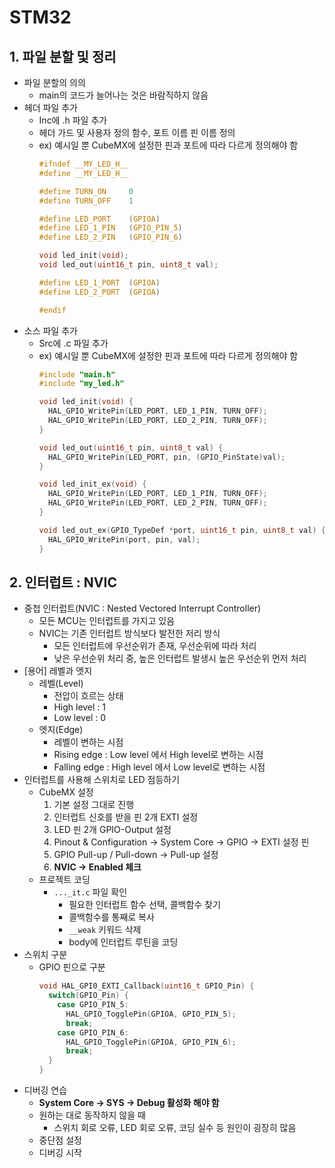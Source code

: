 # STM32
## 1. 파일 분할 및 정리
* 파일 분할의 의의
  * main의 코드가 늘어나는 것은 바람직하지 않음
* 헤더 파일 추가
  * Inc에 .h 파일 추가
  * 헤더 가드 및 사용자 정의 함수, 포트 이름 핀 이름 정의
  * ex) 예시일 뿐 CubeMX에 설정한 핀과 포트에 따라 다르게 정의해야 함
    ```c
    #ifndef __MY_LED_H__
    #define __MY_LED_H__

    #define TURN_ON     0
    #define TURN_OFF    1

    #define LED_PORT    (GPIOA)
    #define LED_1_PIN   (GPIO_PIN_5)
    #define LED_2_PIN   (GPIO_PIN_6)

    void led_init(void);
    void led_out(uint16_t pin, uint8_t val);

    #define LED_1_PORT  (GPIOA)
    #define LED_2_PORT  (GPIOA)

    #endif
    ```
* 소스 파일 추가
  * Src에 .c 파일 추가
  * ex) 예시일 뿐 CubeMX에 설정한 핀과 포트에 따라 다르게 정의해야 함
    ```c
    #include "main.h"
    #include "my_led.h"

    void led_init(void) {
      HAL_GPIO_WritePin(LED_PORT, LED_1_PIN, TURN_OFF);
      HAL_GPIO_WritePin(LED_PORT, LED_2_PIN, TURN_OFF);
    }

    void led_out(uint16_t pin, uint8_t val) {
      HAL_GPIO_WritePin(LED_PORT, pin, (GPIO_PinState)val);
    }

    void led_init_ex(void) {
      HAL_GPIO_WritePin(LED_PORT, LED_1_PIN, TURN_OFF);
      HAL_GPIO_WritePin(LED_PORT, LED_2_PIN, TURN_OFF);
    }

    void led_out_ex(GPIO_TypeDef *port, uint16_t pin, uint8_t val) {
      HAL_GPIO_WritePin(port, pin, val);
    }
    ```
## 2. 인터럽트 : NVIC
* 중첩 인터럽트(NVIC : Nested Vectored Interrupt Controller)
  * 모든 MCU는 인터럽트를 가지고 있음
  * NVIC는 기존 인터럽트 방식보다 발전한 저리 방식
    * 모든 인터럽트에 우선순위가 존재, 우선순위에 따라 처리
    * 낮은 우선순위 처리 중, 높은 인터럽트 발생시 높은 우선순위 먼저 처리
* [용어] 레벨과 엣지
  * 레벨(Level)
    * 전압이 흐르는 상태
    * High level : 1
    * Low level : 0
  * 엣지(Edge)
    * 레벨이 변하는 시점
    * Rising edge : Low level 에서 High level로 변하는 시점
    * Falling edge : High level 에서 Low level로 변하는 시점
* 인터럽트를 사용해 스위치로 LED 점등하기
  * CubeMX 설정
    1. 기본 설정 그대로 진행
    2. 인터럽트 신호를 받을 핀 2개 EXTI 설정
    3. LED 핀 2개 GPIO-Output 설정
    4. Pinout & Configuration -> System Core -> GPIO -> EXTI 설정 핀
    5. GPIO Pull-up / Pull-down -> Pull-up 설정
    6. __NVIC -> Enabled 체크__
  * 프로젝트 코딩
    * `..._it.c` 파일 확인
      * 필요한 인터럽트 함수 선택, 콜백함수 찾기
      * 콜백함수를 통째로 복사
      * `__weak` 키워드 삭제
      * body에 인터럽트 루틴을 코딩
* 스위치 구분
  * GPIO 핀으로 구분
    ```c
    void HAL_GPI0_EXTI_Callback(uint16_t GPIO_Pin) {
      switch(GPIO_Pin) {
        case GPIO_PIN_5:
          HAL_GPIO_TogglePin(GPIOA, GPIO_PIN_5);
          break;
        case GPIO_PIN_6:
          HAL_GPIO_TogglePin(GPIOA, GPIO_PIN_6);
          break;
      }
    }
    ```
* 디버깅 연습
  * __System Core -> SYS -> Debug 활성화 해야 함__
  * 원하는 대로 동작하지 않을 때
    * 스위치 회로 오류, LED 회로 오류, 코딩 실수 등 원인이 굉장히 많음
  * 중단점 설정
  * 디버깅 시작